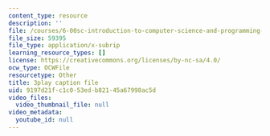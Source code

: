 ```yaml
---
content_type: resource
description: ''
file: /courses/6-00sc-introduction-to-computer-science-and-programming-spring-2011/9197d21fc1c053edb82145a67998ac5d_QnAUd-em3E.vtt
file_size: 59395
file_type: application/x-subrip
learning_resource_types: []
license: https://creativecommons.org/licenses/by-nc-sa/4.0/
ocw_type: OCWFile
resourcetype: Other
title: 3play caption file
uid: 9197d21f-c1c0-53ed-b821-45a67998ac5d
video_files:
  video_thumbnail_file: null
video_metadata:
  youtube_id: null
---
```

